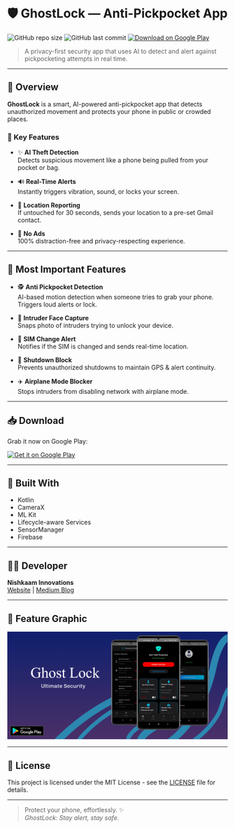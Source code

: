 # 🛡️ GhostLock — Anti-Pickpocket App

![GitHub repo size](https://img.shields.io/github/repo-size/YourUsername/ghostlock)
![GitHub last commit](https://img.shields.io/github/last-commit/YourUsername/ghostlock)
[![Download on Google Play](https://img.shields.io/badge/Download-Google_Play-blue?logo=google-play)](https://play.google.com/store/apps/dev?id=6061016513495642093)

> A privacy-first security app that uses AI to detect and alert against pickpocketing attempts in real time.

---

## 📱 Overview

**GhostLock** is a smart, AI-powered anti-pickpocket app that detects unauthorized movement and protects your phone in public or crowded places.

### 🔐 Key Features

- ✨ **AI Theft Detection**  
  Detects suspicious movement like a phone being pulled from your pocket or bag.

- 🔊 **Real-Time Alerts**  
  Instantly triggers vibration, sound, or locks your screen.

- 📍 **Location Reporting**  
  If untouched for 30 seconds, sends your location to a pre-set Gmail contact.

- 🚫 **No Ads**  
  100% distraction-free and privacy-respecting experience.

---

  ## 🔐 Most Important Features

- 🕵️ **Anti Pickpocket Detection**  
  AI-based motion detection when someone tries to grab your phone. Triggers loud alerts or lock.

- 📸 **Intruder Face Capture**  
  Snaps photo of intruders trying to unlock your device.

- 📶 **SIM Change Alert**  
  Notifies if the SIM is changed and sends real-time location.

- 📴 **Shutdown Block**  
  Prevents unauthorized shutdowns to maintain GPS & alert continuity.

- ✈️ **Airplane Mode Blocker**  
  Stops intruders from disabling network with airplane mode.


---

## 📥 Download

Grab it now on Google Play:

<p>
  <a href="https://play.google.com/store/apps/dev?id=6061016513495642093">
    <img src="https://play.google.com/intl/en/badges/static/images/badges/en_badge_web_generic.png" alt="Get it on Google Play" width="180"/>
  </a>
</p>


---

## 🧠 Built With

- Kotlin
- CameraX
- ML Kit
- Lifecycle-aware Services
- SensorManager
- Firebase

---

## 🧑‍💻 Developer

**Nishkaam Innovations**  
[Website](https://nishkaaminnovations.com/ghostlock/) | [Medium Blog](https://medium.com/@sasanksingh2074/stop-pickpockets-before-they-strike-with-just-your-phone-824427e191e3)

---

## 📸 Feature Graphic

![Feature Graphics](screenshots/nVnEwhdhNjAB_1024_500.png)

---

## 📜 License

This project is licensed under the MIT License - see the [LICENSE](LICENSE) file for details.

---

> Protect your phone, effortlessly. ✨  
> _GhostLock: Stay alert, stay safe._

